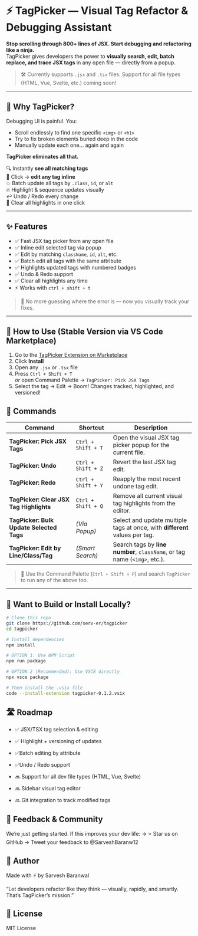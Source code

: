 # ⚡ TagPicker — Visual Tag Refactor & Debugging Assistant

**Stop scrolling through 800+ lines of JSX. Start debugging and refactoring like a ninja.**  
TagPicker gives developers the power to **visually search, edit, batch replace, and trace JSX tags** in any open file — directly from a popup.

> 🛠️ Currently supports `.jsx` and `.tsx` files. Support for all file types (HTML, Vue, Svelte, etc.) coming soon!


---

## 🚀 Why TagPicker?

Debugging UI is painful. You:
- Scroll endlessly to find one specific `<img>` or `<h1>`
- Try to fix broken elements buried deep in the code
- Manually update each one… again and again

**TagPicker eliminates all that.**

🔍 Instantly **see all matching tags**  
📝 Click → **edit any tag inline**  
💥 Batch update all tags by `.class`, `id`, or `alt`  
🔥 Highlight & sequence updates visually  
↩️ Undo / Redo every change  
🧼 Clear all highlights in one click

---

## ✨ Features

- ✅ Fast JSX tag picker from any open file
- ✅ Inline edit selected tag via popup
- ✅ Edit by matching `className`, `id`, `alt`, etc.
- ✅ Batch edit all tags with the same attribute
- ✅ Highlights updated tags with numbered badges
- ✅ Undo & Redo support
- ✅ Clear all highlights any time
- ⚡ Works with `ctrl + shift + t`

> 🧠 No more guessing where the error is — now you visually track your fixes.

---

## 🎯 How to Use (Stable Version via VS Code Marketplace)

1. Go to the [TagPicker Extension on Marketplace](https://marketplace.visualstudio.com/items?itemName=SarveshBaranwal.tagpicker)
2. Click **Install**
3. Open any `.jsx` or `.tsx` file
4. Press `Ctrl + Shift + T`  
   _or_ open Command Palette → `TagPicker: Pick JSX Tags`
5. Select the tag → Edit → Boom! Changes tracked, highlighted, and versioned!

## 🔧 Commands

| Command                                 | Shortcut            | Description                                                                 |
|-----------------------------------------|----------------------|-----------------------------------------------------------------------------|
| **TagPicker: Pick JSX Tags**            | `Ctrl + Shift + T`   | Open the visual JSX tag picker popup for the current file.                  |
| **TagPicker: Undo**                     | `Ctrl + Shift + Z`   | Revert the last JSX tag edit.                                               |
| **TagPicker: Redo**                     | `Ctrl + Shift + Y`   | Reapply the most recent undone tag edit.                                    |
| **TagPicker: Clear JSX Tag Highlights** | `Ctrl + Shift + Q`   | Remove all current visual tag highlights from the editor.                   |
| **TagPicker: Bulk Update Selected Tags**| _(Via Popup)_        | Select and update multiple tags at once, with **different** values per tag. |
| **TagPicker: Edit by Line/Class/Tag**   | _(Smart Search)_     | Search tags by **line number**, `className`, or tag name (`<img>`, etc.).   |

> 🧠 Use the Command Palette (`Ctrl + Shift + P`) and search `TagPicker` to run any of the above too.

---

## 🧪 Want to Build or Install Locally?

```bash
# Clone this repo
git clone https://github.com/serv-er/tagpicker
cd tagpicker

# Install dependencies
npm install

# OPTION 1: Use NPM Script
npm run package

# OPTION 2 (Recommended): Use VSCE directly
npx vsce package

# Then install the .vsix file
code --install-extension tagpicker-0.1.2.vsix
```
## 🛣 Roadmap
- ✅ JSX/TSX tag selection & editing

- ✅ Highlight + versioning of updates

 - ✅Batch editing by attribute

 - ✅Undo / Redo support

 - 🔜 Support for all dev file types (HTML, Vue, Svelte)

 - 🔜 Sidebar visual tag editor

 - 🔜 Git integration to track modified tags

## 💬 Feedback & Community
We’re just getting started. If this improves your dev life:
→ ⭐ Star us on GitHub
→ Tweet your feedback to @SarveshBaranw12

## 👑 Author
Made with ⚡ by Sarvesh Baranwal

“Let developers refactor like they think — visually, rapidly, and smartly. That’s TagPicker’s mission.”

## 📄 License
MIT License
